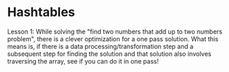 <H1>
Hashtables
</H1>

Lesson 1: While solving the "find two numbers that add up to two numbers problem", there is a clever optimization for a
one pass solution. What this means is, if there is a data processing/transformation step and a subsequent step for finding
the solution and that solution also involves traversing the array, see if you can do it in one pass!
